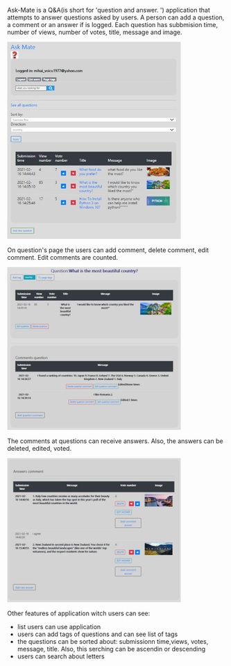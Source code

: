 Ask-Mate is a Q&A(is short for 'question and answer. ') application that attempts to answer questions asked by users. A person can add a question, a comment or an answer if is logged.
Each question has subbmision time, number of views, number of votes, title, message and image.


<img src="images/poza1.jpg" width="400" >

On question's page the users can add comment, delete comment, edit comment. Edit comments are counted.


<img src="images/poza2.jpg" width="400" >

The comments at questions can receive answers. Also, the answers can be deleted, edited, voted.

<img src="images/poza3.jpg" width="400" >


Other features of application witch users can see:
- list users can use application
- users can add tags of questions and can see list of tags
- the questions can be sorted about: submissionn time,views, votes, message, title. Also, this serching can be ascendin or descending
- users can search about letters


